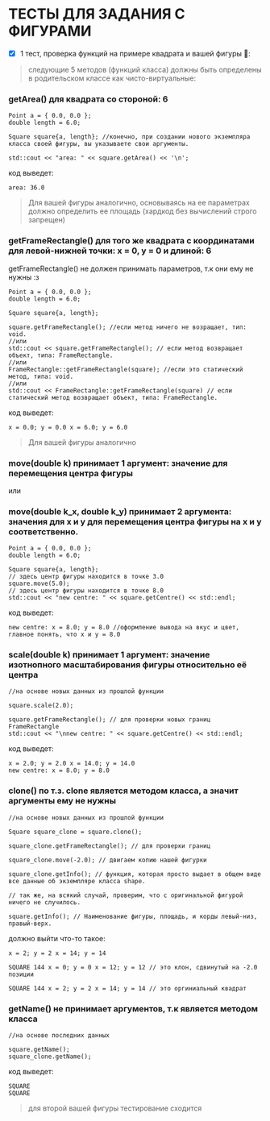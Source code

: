  # ТЕСТЫ ДЛЯ ЗАДАНИЯ С ФИГУРАМИ

 - [x] 1 тест, проверка функций на примере квадрата и вашей фигуры :tada::

> следующие 5 методов (функций класса) должны быть определены в родительском классе как чисто-виртуальные:

### getArea() для квадрата со стороной: 6
```
Point a = { 0.0, 0.0 };
double length = 6.0;

Square square{a, length}; //конечно, при создании нового экземпляра класса своей фигуры, вы указываете свои аргументы.

std::cout << "area: " << square.getArea() << '\n';
```
код выведет:
```
area: 36.0
```
> Для вашей фигуры аналогично, основываясь на ее параметрах должно определить ее площадь (хардкод без вычислений строго запрещен)

### getFrameRectangle() для того же квадрата с координатами для левой-нижней точки: x = 0, y = 0 и длиной: 6
getFrameRectangle() не должен принимать параметров, т.к они ему не нужны :з
```
Point a = { 0.0, 0.0 };
double length = 6.0;

Square square{a, length};

square.getFrameRectangle(); //если метод ничего не возращает, тип: void.
//или
std::cout << square.getFrameRectangle(); // если метод возвращает объект, типа: FrameRectangle.
//или
FrameRectangle::getFrameRectangle(square); //если это статический метод, типа: void.
//или
std::cout << FrameRectangle::getFrameRectangle(square) // если статический метод возвращает объект, типа: FrameRectangle.
```
код выведет:
```
x = 0.0; y = 0.0 x = 6.0; y = 6.0
```
> Для вашей фигуры аналогично

### move(double k) принимает 1 аргумент: значение для перемещения центра фигуры
или
### move(double k_x, double k_y) принимает 2 аргумента: значения для x и y для перемещения центра фигуры на x и y соответственно.
```
Point a = { 0.0, 0.0 };
double length = 6.0;

Square square{a, length};
// здесь центр фигуры находится в точке 3.0
square.move(5.0);
// здесь центр фигуры находится в точке 8.0
std::cout << "new centre: " << square.getCentre() << std::endl;
```
код выведет:
```
new centre: x = 8.0; y = 8.0 //оформление вывода на вкус и цвет, главное понять, что x и y = 8.0
```
### scale(double k) принимает 1 аргумент: значение изотнопного масштабирования фигуры относительно её центра

```
//на основе новых данных из прошлой функции

square.scale(2.0);

square.getFrameRectangle(); // для проверки новых границ FrameRectangle
std::cout << "\nnew centre: " << square.getCentre() << std::endl;
```
код выведет:
```
x = 2.0; y = 2.0 x = 14.0; y = 14.0
new centre: x = 8.0; y = 8.0
```
### clone() по т.з. clone является методом класса, а значит аргументы ему не нужны
```
//на основе новых данных из прошлой функции

Square square_clone = square.clone();

square_clone.getFrameRectangle(); // для проверки границ 

square_clone.move(-2.0); // двигаем копию нашей фигурки

square_clone.getInfo(); // функция, которая просто выдает в общем виде все данные об экземпляре класса shape.

// так же, на всякий случай, проверим, что с оригинальной фигурой ничего не случилось.

square.getInfo(); // Наименование фигуры, площадь, и корды левый-низ, правый-верх.
```
должно выйти что-то такое:
```
x = 2; y = 2 x = 14; y = 14

SQUARE 144 x = 0; y = 0 x = 12; y = 12 // это клон, сдвинутый на -2.0 позиции

SQUARE 144 x = 2; y = 2 x = 14; y = 14 // это оргиниальный квадрат
```
### getName() не принимает аргументов, т.к является методом класса
```
//на основе последних данных

square.getName();
square_clone.getName();
```
код выведет:
```
SQUARE
SQUARE
```
> для второй вашей фигуры тестирование сходится

